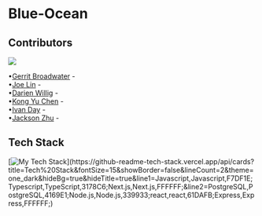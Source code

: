 # Blue-Ocean

## Contributors

<a href="https://github.com/RFE-2210-CoralSea/Jamn/graphs/contributors">
  <img src="https://contrib.rocks/image?repo=RFE-2210-CoralSea/Jamn" />
</a>

•[Gerrit Broadwater](https://github.com/Therason) - <br />
•[Joe Lin](https://github.com/joelinnn) - <br />
•[Darien Willig](https://github.com/darrienwillig) - <br />
•[Kong Yu Chen](https://github.com/Kchen1515) - <br />
•[Ivan Day](https://github.com/ivanday) - <br />
•[Jackson Zhu](https://github.com/Jacksonwrk3) - <br />


## Tech Stack

[![My Tech Stack](https://github-readme-tech-stack.vercel.app/api/cards?title=Tech%20Stack&fontSize=15&showBorder=false&lineCount=2&theme=one_dark&hideBg=true&hideTitle=true&line1=Javascript,Javascript,F7DF1E;Typescript,TypeScript,3178C6;Next.js,Next.js,FFFFFF;&line2=PostgreSQL,PostgreSQL,4169E1;Node.js,Node.js,339933;react,react,61DAFB;Express,Express,FFFFFF;)](https://github-readme-tech-stack.vercel.app/api/cards?title=Tech%20Stack&fontSize=15&showBorder=false&lineCount=2&theme=one_dark&hideBg=true&hideTitle=true&line1=Javascript,Javascript,F7DF1E;Typescript,TypeScript,3178C6;Next.js,Next.js,FFFFFF;&line2=PostgreSQL,PostgreSQL,4169E1;Node.js,Node.js,339933;react,react,61DAFB;Express,Express,FFFFFF;)
 
